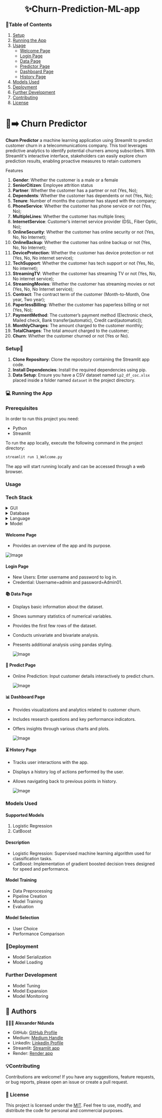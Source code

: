 


<a name="readme-top"></a>

<div align="center">
  <h1><b>✨Churn-Prediction-ML-app</b></h1>
</div>



### 📘Table of Contents
1. [Setup](#setup)
2. [Running the App](#running-the-app)
3. [Usage](#usage)
    - [Welcome Page](#welcome-page)
    - [Login Page](#login-page)
    - [Data Page](#data-page)
    - [Predictor Page](#predictor-page)
    - [Dashboard Page](#dashboard-page)
    - [History Page](#history-page)
4. [Models Used](#models-used)
5. [Deployment](#deployment)
6. [Further Development](#further-development)
7. [Contributing](#contributing)
8. [License](#license)


# 📱➡️ Churn Predictor <a name="about-project"></a>

**Churn Predictor** a machine learning application using Streamlit to predict customer churn in a telecommunications company. This tool leverages predictive analytics to identify potential churners among subscribers. With Streamlit's interactive interface, stakeholders can easily explore churn prediction results, enabling proactive measures to retain customers

Features
1. **Gender**: Whether the customer is a male or a female
2. **SeniorCitizen**: Employee attrition status
3. **Partner**: Whether the customer has a partner or not (Yes, No);
4. **Dependents**: Whether the customer has dependents or not (Yes, No);
5. **Tenure**: Number of months the customer has stayed with the company;
6. **PhoneService**: Whether the customer has phone service or not (Yes, No);
7. **MultipleLines**: Whether the customer has multiple lines;
8. **InternetService**: Customer’s internet service provider (DSL, Fiber Optic, No);
9. **OnlineSecurity**: Whether the customer has online security or not (Yes, No, No Internet);
10. **OnlineBackup**: Whether the customer has online backup or not (Yes, No, No Internet);
11. **DeviceProtection**: Whether the customer has device protection or not (Yes, No, No internet service);
12. **TechSupport**: Whether the customer has tech support or not (Yes, No, No internet);
13. **StreamingTV**: Whether the customer has streaming TV or not (Yes, No, No internet service);
14. **StreamingMovies**: Whether the customer has streaming movies or not (Yes, No, No Internet service);
15. **Contract**: The contract term of the customer (Month-to-Month, One year, Two year);
16. **PaperlessBilling**: Whether the customer has paperless billing or not (Yes, No);
17. **PaymentMethod**: The customer’s payment method (Electronic check, Mailed check, Bank transfer(automatic), Credit card(automatic));
18. **MonthlyCharges**: The amount charged to the customer monthly;
19. **TotalCharges**: The total amount charged to the customer;
20. **Churn**: Whether the customer churned or not (Yes or No).

### Setup🔧 <a name="setup"></a>
 
1. **Clone Repository**: Clone the repository containing the Streamlit app code.
2. **Install Dependencies**: Install the required dependencies using pip.
3. **Data Setup**: Ensure you have a CSV dataset named `Lp2_df_coc.xlsx` placed inside a folder named `dataset` in the project directory.
 
### 💻 Running the App <a name="running-the-app"></a>

### Prerequisites

In order to run this project you need:

- Python
- Streamlit
 
To run the app locally, execute the following command in the project directory:
 
```bash
streamlit run 1_Welcome.py
```
 
The app will start running locally and can be accessed through a web browser.
 
### Usage <a name="usage"></a>
### Tech Stack  
<details>
  <summary>GUI</summary>
  <ul>
    <li><a href="">Streamlit</a></li>
  </ul>
</details>

<details>
<summary>Database</summary>
  <ul>
    <li><a href="">Microsoft SQL Server</a></li>
  </ul>
</details>

<details>
<summary>Language</summary>
  <ul>
    <li><a href="">Python</a></li>
  </ul>
</details>

<details>
<summary>Model</summary>
  <ul>
    <li><a href="">Sklearn</a></li>
  </ul>
</details>

#### Welcome Page <a name="welcome-page"></a>
- Provides an overview of the app and its purpose.

 ![Image](https://github.com/Code-str8/churn-prediction-ml-app/blob/main/assets/images/churn%20app%20ss%201.PNG)

 
#### Login Page <a name="login-page"></a>
- New Users: Enter username and password to log in.
- Credential: Username=admin and password=Admin01.

  
 
#### 📚 Data Page <a name="data-page"></a>
- Displays basic information about the dataset.
- Shows summary statistics of numerical variables.
- Provides the first few rows of the dataset.
- Conducts univariate and bivariate analysis.
- Presents additional analysis using pandas styling.

  ![Image](https://github.com/Code-str8/churn-prediction-ml-app/blob/main/assets/images/churn%20app%20ss%202.PNG)
 
#### 🔮 Predict Page <a name="predictor-page"></a>
- Online Prediction: Input customer details interactively to predict churn.

   ![Image](https://github.com/Code-str8/churn-prediction-ml-app/blob/main/assets/images/churn%20app%20ss%204.PNG)
 
#### 📊 Dashboard Page <a name="dashboard-page"></a>
- Provides visualizations and analytics related to customer churn.
- Includes research questions and key performance indicators.
- Offers insights through various charts and plots.

  ![Image](https://github.com/Code-str8/churn-prediction-ml-app/blob/main/assets/images/churn%20app%20ss%203.PNG)
 
#### ⏳ History Page <a name="history-page"></a>
- Tracks user interactions with the app.
- Displays a history log of actions performed by the user.
- Allows navigating back to previous points in history.

  ![Image](https://github.com/Code-str8/churn-prediction-ml-app/blob/main/assets/images/churn%20app%20ss%205.PNG)
 
### Models Used <a name="models-used"></a>
 
#### Supported Models
1. Logistic Regression
2. CatBoost
 
#### Description
- Logistic Regression: Supervised machine learning algorithm used for classification tasks.
- CatBoost: Implementation of gradient boosted decision trees designed for speed and performance.
 
#### Model Training
- Data Preprocessing
- Pipeline Creation
- Model Training
- Evaluation
 
#### Model Selection
- User Choice
- Performance Comparison
 
### 🎉Deployment <a name="deployment"></a>
 
- Model Serialization
- Model Loading
 
### Further Development <a name="further-development"></a>
 
- Model Tuning
- Model Expansion
- Model Monitoring

## 👥 Authors

🕵🏽‍♀️ **Alexander Ndunda**

- GitHub: [GitHub Profile](https://github.com/Code-str8)
- Medium: [Medium Handle](https://medium.com/@Codestr8)
- LinkedIn: [LinkedIn Profile](https://linkedin.com/in/alexandernyambongo)
- Streamlit: [Streamlit app](https://churn-prediction-ml-appgi-cacbbyzjm6uzakkyu2xgdk.streamlit.app/History)
- Render: [Render app](https://churn-predictor-app.onrender.com)
 
### 💡Contributing <a name="contributing"></a>
 
Contributions are welcome! If you have any suggestions, feature requests, or bug reports, please open an issue or create a pull request.
 
### 🔐 License <a name="license"></a>
 
This project is licensed under the [MIT](LICENSE). Feel free to use, modify, and distribute the code for personal and commercial purposes.
